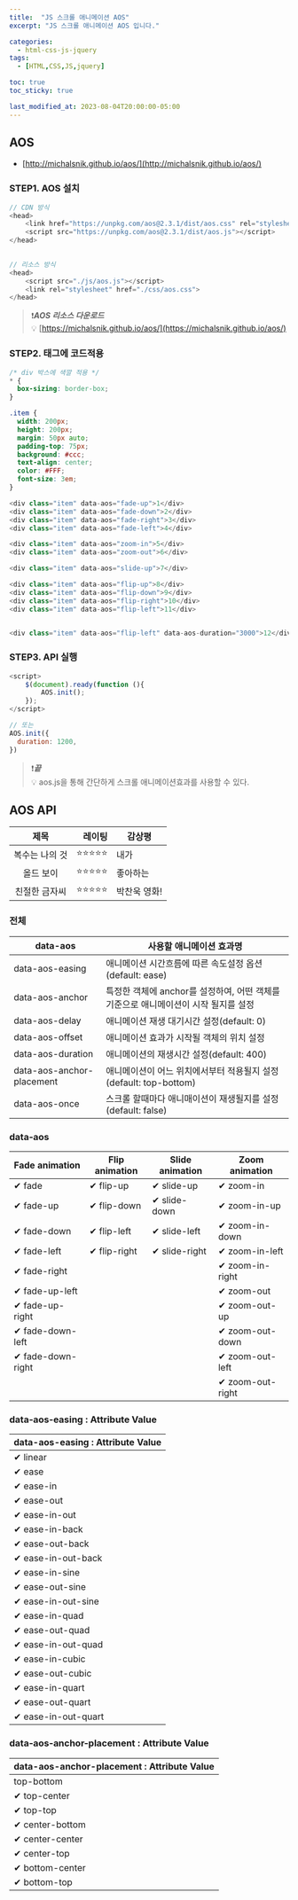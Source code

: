 ```yaml
---
title:  "JS 스크롤 애니메이션 AOS"
excerpt: "JS 스크롤 애니메이션 AOS 입니다."

categories:
  - html-css-js-jquery
tags:
  - [HTML,CSS,JS,jquery]

toc: true
toc_sticky: true

last_modified_at: 2023-08-04T20:00:00-05:00
---
```


## AOS
- [http://michalsnik.github.io/aos/](http://michalsnik.github.io/aos/)

### STEP1. AOS 설치
  
```js
// CDN 방식
<head>
	<link href="https://unpkg.com/aos@2.3.1/dist/aos.css" rel="stylesheet">
	<script src="https://unpkg.com/aos@2.3.1/dist/aos.js"></script>
</head>
 
```
  
```js
// 리소스 방식
<head>
    <script src="./js/aos.js"></script>
    <link rel="stylesheet" href="./css/aos.css">
</head>

```  
  
> ❗***AOS 리소스 다운로드***  
> 💡 [https://michalsnik.github.io/aos/](https://michalsnik.github.io/aos/)


### STEP2. 태그에 코드적용
```css
/* div 박스에 색깔 적용 */
* {
  box-sizing: border-box;
}

.item {
  width: 200px;
  height: 200px;
  margin: 50px auto;
  padding-top: 75px;
  background: #ccc;
  text-align: center;
  color: #FFF;
  font-size: 3em;
}
```
```js
<div class="item" data-aos="fade-up">1</div>
<div class="item" data-aos="fade-down">2</div>
<div class="item" data-aos="fade-right">3</div>
<div class="item" data-aos="fade-left">4</div>

<div class="item" data-aos="zoom-in">5</div>
<div class="item" data-aos="zoom-out">6</div>

<div class="item" data-aos="slide-up">7</div>

<div class="item" data-aos="flip-up">8</div>
<div class="item" data-aos="flip-down">9</div>
<div class="item" data-aos="flip-right">10</div>
<div class="item" data-aos="flip-left">11</div>


<div class="item" data-aos="flip-left" data-aos-duration="3000">12</div>
```

### STEP3. API 실행
```js
<script>
    $(document).ready(function (){
        AOS.init();
    });
</script>

```
```js
// 또는
AOS.init({
  duration: 1200,
})

```

> ❗***끝***  
> 💡 aos.js을 통해 간단하게 스크롤 애니메이션효과를 사용할 수 있다.  



## AOS API
  
|**제목**|레이팅|감상평|  
|:---:|---:|---|  
|복수는 나의 것|⭐⭐⭐⭐⭐|내가|  
|올드 보이|⭐⭐⭐⭐⭐|좋아하는|  
|친절한 금자씨|⭐⭐⭐⭐⭐|박찬욱 영화!|  
  
### 전체
| data-aos | 사용할 애니메이션 효과명 |  
|---------------------------|----------------------------------------------------------|  
| data-aos-easing | 애니메이션 시간흐름에 따른 속도설정 옵션(default: ease) |  
| data-aos-anchor | 특정한 객체에 anchor를 설정하여, 어떤 객체를 기준으로 애니메이션이 시작 될지를 설정 |  
| data-aos-delay | 애니메이션 재생 대기시간 설정(default: 0) |  
| data-aos-offset | 애니메이션 효과가 시작될 객체의 위치 설정 |  
| data-aos-duration | 애니메이션의 재생시간 설정(default: 400) |  
| data-aos-anchor-placement | 애니메이션이 어느 위치에서부터 적용될지 설정(default: top-bottom) |  
| data-aos-once | 스크롤 할때마다 애니매이션이 재생될지를 설정(default: false) |  



### data-aos
| Fade animation    | Flip animation | Slide animation | Zoom animation   |  
|-------------------|----------------|-----------------|------------------|  
| ✔ fade              | ✔ flip-up        | ✔ slide-up        | ✔ zoom-in          |  
| ✔ fade-up         | ✔ flip-down    | ✔ slide-down    | ✔ zoom-in-up     |  
| ✔ fade-down       | ✔ flip-left    | ✔ slide-left    | ✔ zoom-in-down   |  
| ✔ fade-left       | ✔ flip-right   | ✔ slide-right   | ✔ zoom-in-left   |  
| ✔ fade-right      |                |                 | ✔ zoom-in-right  |  
| ✔ fade-up-left    |                |                 | ✔ zoom-out       |  
| ✔ fade-up-right   |                |                 | ✔ zoom-out-up    |  
| ✔ fade-down-left  |                |                 | ✔ zoom-out-down  |  
| ✔ fade-down-right |                |                 | ✔ zoom-out-left  |  
|                   |                |                 | ✔ zoom-out-right |  


### data-aos-easing : Attribute Value
| data-aos-easing : Attribute Value |  
|-----------------------------------|  
| ✔ linear                          |  
| ✔ ease                            |  
| ✔ ease-in                         |  
| ✔ ease-out                        |  
| ✔ ease-in-out                     |  
| ✔ ease-in-back                    |  
| ✔ ease-out-back                   |  
| ✔ ease-in-out-back                |  
| ✔ ease-in-sine                    |  
| ✔ ease-out-sine                   |  
| ✔ ease-in-out-sine                |  
| ✔ ease-in-quad                    |  
| ✔ ease-out-quad                   |  
| ✔ ease-in-out-quad                |  
| ✔ ease-in-cubic                   |  
| ✔ ease-out-cubic                  |  
| ✔ ease-in-quart                   |  
| ✔ ease-out-quart                  |  
| ✔ ease-in-out-quart               |  


### data-aos-anchor-placement : Attribute Value
| data-aos-anchor-placement : Attribute Value |  
|---------------------------------------------|  
| top-bottom                                  |  
| ✔ top-center                                |  
| ✔ top-top                                   |  
| ✔ center-bottom                             |  
| ✔ center-center                             |  
| ✔ center-top                                |  
| ✔ bottom-center                             |  
| ✔ bottom-top                                |  